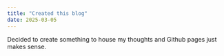 ```yaml
---
title: "Created this blog"
date: 2025-03-05
---
```


Decided to create something to house my thoughts and Github pages just makes sense.

